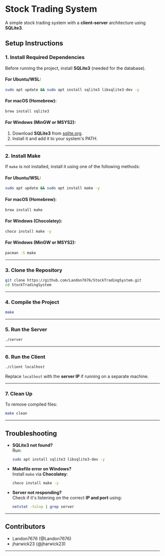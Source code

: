 # Stock Trading System

A simple stock trading system with a **client-server** architecture using **SQLite3**.

## **Setup Instructions**

### **1. Install Required Dependencies**

Before running the project, install **SQLite3** (needed for the database).

#### **For Ubuntu/WSL:**

```sh
sudo apt update && sudo apt install sqlite3 libsqlite3-dev -y
```

#### **For macOS (Homebrew):**

```sh
brew install sqlite3
```

#### **For Windows (MinGW or MSYS2):**

1. Download **SQLite3** from [sqlite.org](https://www.sqlite.org/download.html).
2. Install it and add it to your system's PATH.

---

### **2. Install Make**

If `make` is not installed, install it using one of the following methods:

#### **For Ubuntu/WSL:**

```sh
sudo apt update && sudo apt install make -y
```

#### **For macOS (Homebrew):**

```sh
brew install make
```

#### **For Windows (Chocolatey):**

```sh
choco install make -y
```

#### **For Windows (MinGW or MSYS2):**

```sh
pacman -S make
```

---

### **3. Clone the Repository**

```sh
git clone https://github.com/Landon7676/StockTradingSystem.git
cd StockTradingSystem
```

---

### **4. Compile the Project**

```sh
make
```

---

### **5. Run the Server**

```sh
./server
```

---

### **6. Run the Client**

```sh
./client localhost
```

Replace `localhost` with the **server IP** if running on a separate machine.

---

### **7. Clean Up**

To remove compiled files:

```sh
make clean
```

---

## **Troubleshooting**

- **SQLite3 not found?**  
  Run:

  ```sh
  sudo apt install sqlite3 libsqlite3-dev -y
  ```

- **Makefile error on Windows?**  
  Install `make` via **Chocolatey**:

  ```sh
  choco install make -y
  ```

- **Server not responding?**  
  Check if it's listening on the correct **IP and port** using:
  ```sh
  netstat -tulnp | grep server
  ```

---

## **Contributors**

- Landon7676 (@Landon7676)
- jharwick23 (@jharwick23)

---
